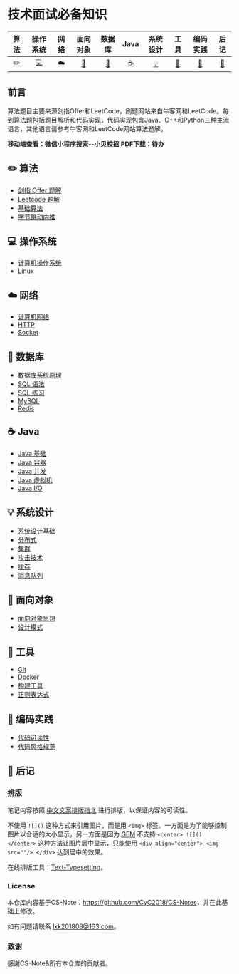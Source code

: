 # 技术面试必备知识

| 算法 | 操作系统 | 网络 | 面向对象 | 数据库| Java |系统设计| 工具 |编码实践| 后记 |
| :---: | :----: | :---: | :----: | :----: | :----: | :----: | :----: | :----: | :----: |
| [:pencil2:](#pencil2-算法) | [:computer:](#computer-操作系统) | [:cloud:](#cloud-网络) | [:art:](#art-面向对象) | [:floppy_disk:](#floppy_disk-数据库) |[:coffee:](#coffee-java)| [:bulb:](#bulb-系统设计) |[:wrench:](#wrench-工具)| [:watermelon:](#watermelon-编码实践) |[:memo:](#memo-后记)|

## 前言

算法题目主要来源剑指Offer和LeetCode，刷题网站来自牛客网和LeetCode。每到算法题包括题目解析和代码实现，代码实现包含Java、C++和Python三种主流语言，其他语言请参考牛客网和LeetCode网站算法题解。

**移动端查看：微信小程序搜索--小贝校招**
**PDF下载：待办**

## :pencil2: 算法

- [剑指 Offer 题解](notes/剑指%20Offer%20题解%20-%20目录.md)
- [Leetcode 题解](notes/Leetcode%20题解%20-%20目录.md)
- [基础算法](notes/算法%20-%20目录.md)
- [字节跳动内推](assets/内推.md)

## :computer: 操作系统

- [计算机操作系统](notes/计算机操作系统%20-%20目录.md)
- [Linux](notes/Linux.md)

## :cloud: 网络

- [计算机网络](notes/计算机网络%20-%20目录.md)
- [HTTP](notes/HTTP.md)
- [Socket](notes/Socket.md)

## :floppy_disk: 数据库

- [数据库系统原理](notes/数据库系统原理.md)
- [SQL 语法](notes/SQL%20语法.md)
- [SQL 练习](notes/SQL%20练习.md)
- [MySQL](notes/MySQL.md)
- [Redis](notes/Redis.md)

## :coffee: Java

- [Java 基础](notes/Java%20基础.md)
- [Java 容器](notes/Java%20容器.md)
- [Java 并发](notes/Java%20并发.md)
- [Java 虚拟机](notes/Java%20虚拟机.md)
- [Java I/O](notes/Java%20IO.md)

## :bulb: 系统设计

- [系统设计基础](notes/系统设计基础.md)
- [分布式](notes/分布式.md)
- [集群](notes/集群.md)
- [攻击技术](notes/攻击技术.md)
- [缓存](notes/缓存.md)
- [消息队列](notes/消息队列.md)

## :art: 面向对象

- [面向对象思想](notes/面向对象思想.md)
- [设计模式](notes/设计模式%20-%20目录.md)

## :wrench: 工具

- [Git](notes/Git.md)
- [Docker](notes/Docker.md)
- [构建工具](notes/构建工具.md)
- [正则表达式](notes/正则表达式.md)

## :watermelon: 编码实践

- [代码可读性](notes/代码可读性.md)
- [代码风格规范](notes/代码风格规范.md)

## :memo: 后记

### 排版

笔记内容按照 [中文文案排版指北](https://github.com/sparanoid/chinese-copywriting-guidelines/blob/main/README.zh-CN.md) 进行排版，以保证内容的可读性。

不使用 `![]()` 这种方式来引用图片，而是用 `<img>` 标签。一方面是为了能够控制图片以合适的大小显示，另一方面是因为 [GFM](https://github.github.com/gfm/) 不支持 `<center> ![]() </center>` 这种方法让图片居中显示，只能使用 `<div align="center"> <img src=""/> </div>` 达到居中的效果。

在线排版工具：[Text-Typesetting](https://github.com/CyC2018/Text-Typesetting)。

### License

本仓库内容基于CS-Note：<https://github.com/CyC2018/CS-Notes>，并在此基础上修改。

如有问题请联系 lxk201808@163.com。

### 致谢

感谢CS-Note&所有本仓库的贡献者。
